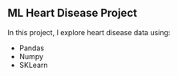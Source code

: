 ## ML Heart Disease Project
In this project, I explore heart disease data using:
* Pandas
* Numpy
* SKLearn